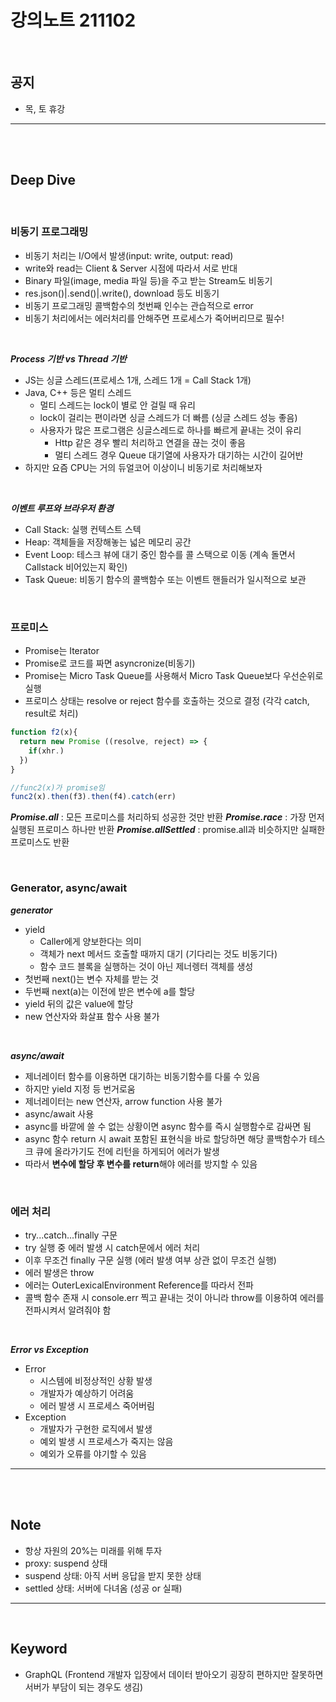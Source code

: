 # 강의노트 211102

<br>

## **공지**

- 목, 토 휴강

---

<br><br>

## **Deep Dive**

<br>

### **비동기 프로그래밍**

- 비동기 처리는 I/O에서 발생(input: write, output: read)
- write와 read는 Client & Server 시점에 따라서 서로 반대
- Binary 파일(image, media 파일 등)을 주고 받는 Stream도 비동기
- res.json()|.send()|.write(), download 등도 비동기
- 비동기 프로그래밍 콜백함수의 첫번째 인수는 관습적으로 error
- 비동기 처리에서는 에러처리를 안해주면 프로세스가 죽어버리므로 필수!

<br>

**_Process 기반 vs Thread 기반_**

- JS는 싱글 스레드(프로세스 1개, 스레드 1개 = Call Stack 1개)
- Java, C++ 등은 멀티 스레드
  - 멀티 스레드는 lock이 별로 안 걸릴 때 유리
  - lock이 걸리는 편이라면 싱글 스레드가 더 빠름 (싱글 스레드 성능 좋음)
  - 사용자가 많은 프로그램은 싱글스레드로 하나를 빠르게 끝내는 것이 유리
    - Http 같은 경우 빨리 처리하고 연결을 끊는 것이 좋음
    - 멀티 스레드 경우 Queue 대기열에 사용자가 대기하는 시간이 길어반
- 하지만 요즘 CPU는 거의 듀얼코어 이상이니 비동기로 처리해보자

<br>

**_이벤트 루프와 브라우저 환경_**

- Call Stack: 실행 컨텍스트 스텍
- Heap: 객체들을 저장해놓는 넓은 메모리 공간
- Event Loop: 테스크 뷰에 대기 중인 함수를 콜 스택으로 이동 (계속 돌면서 Callstack 비어있는지 확인)
- Task Queue: 비동기 함수의 콜백함수 또는 이벤트 핸들러가 일시적으로 보관

<br>

### **프로미스**

- Promise는 Iterator
- Promise로 코드를 짜면 asyncronize(비동기)
- Promise는 Micro Task Queue를 사용해서 Micro Task Queue보다 우선순위로 실행
- 프로미스 상태는 resolve or reject 함수를 호출하는 것으로 결정 (각각 catch, result로 처리)

```js
function f2(x){
  return new Promise ((resolve, reject) => {
    if(xhr.)
  })
}

//func2(x)가 promise임
func2(x).then(f3).then(f4).catch(err)

```

**_Promise.all_** : 모든 프로미스를 처리하되 성공한 것만 반환
**_Promise.race_** : 가장 먼저 실행된 프로미스 하나만 반환
**_Promise.allSettled_** : promise.all과 비슷하지만 실패한 프로미스도 반환

<br>

### **Generator, async/await**

**_generator_**

- yield
  - Caller에게 양보한다는 의미
  - 객체가 next 메서드 호출할 때까지 대기 (기다리는 것도 비동기다)
  - 함수 코드 블록을 실행하는 것이 아닌 제너렝터 객체를 생성
- 첫번째 next()는 변수 자체를 받는 것
- 두번째 next(a)는 이전에 받은 변수에 a를 할당
- yield 뒤의 값은 value에 할당
- new 연산자와 화살표 함수 사용 불가

<br>

**_async/await_**

- 제너레이터 함수를 이용하면 대기하는 비동기함수를 다룰 수 있음
- 하지만 yield 지정 등 번거로움
- 제너레이터는 new 연산자, arrow function 사용 불가
- async/await 사용
- async를 바깥에 쓸 수 없는 상황이면 async 함수를 즉시 실행함수로 감싸면 됨
- async 함수 return 시 await 포함된 표현식을 바로 할당하면 해당 콜백함수가 테스크 큐에 올라가기도 전에 리턴을 하게되어 에러가 발생
- 따라서 **변수에 할당 후 변수를 return**해야 에러를 방지할 수 있음

<br>

### **에러 처리**

- try...catch...finally 구문
- try 실행 중 에러 발생 시 catch문에서 에러 처리
- 이후 무조건 finally 구문 실행 (에러 발생 여부 상관 없이 무조건 실행)
- 에러 발생은 throw
- 에러는 OuterLexicalEnvironment Reference를 따라서 전파
- 콜백 함수 존재 시 console.err 찍고 끝내는 것이 아니라 throw를 이용하여 에러를 전파시켜서 알려줘야 함

<br>

**_Error vs Exception_**

- Error
  - 시스템에 비정상적인 상황 발생
  - 개발자가 예상하기 어려움
  - 에러 발생 시 프로세스 죽어버림
- Exception
  - 개발자가 구현한 로직에서 발생
  - 예외 발생 시 프로세스가 죽지는 않음
  - 예외가 오류를 야기할 수 있음

---

<br><br>

## **Note**

- 항상 자원의 20%는 미래를 위해 투자
- proxy: suspend 상태
- suspend 상태: 아직 서버 응답을 받지 못한 상태
- settled 상태: 서버에 다녀옴 (성공 or 실패)

---

<br>

## **Keyword**

- GraphQL (Frontend 개발자 입장에서 데이터 받아오기 굉장히 편하지만 잘못하면 서버가 부담이 되는 경우도 생김)
